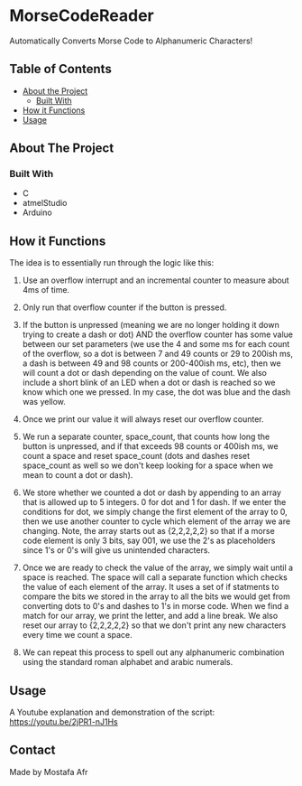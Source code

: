 # MorseCodeReader
Automatically Converts Morse Code to Alphanumeric Characters!

<!-- TABLE OF CONTENTS -->
## Table of Contents

* [About the Project](#about-the-project)
  * [Built With](#built-with)
* [How it Functions](#getting-started)
* [Usage](#usage)




<!-- ABOUT THE PROJECT -->
## About The Project




### Built With
* C
* atmelStudio
* Arduino


<!-- GETTING STARTED -->
## How it Functions

The idea is to essentially run through the logic like this:
 
1. Use an overflow interrupt and an incremental counter to measure about 4ms of time.

2. Only run that overflow counter if the button is pressed.

3. If the button is unpressed (meaning we are no longer holding it down trying to create a dash or dot) AND the overflow counter has some value between our set parameters (we use the 4 and some ms for each count of the overflow, so a dot is between 7 and 49 counts or 29 to 200ish ms, a dash is between 49 and 98 counts or 200-400ish ms, etc), then we will count a dot or dash depending on the value of count. We also include a short blink of an LED when a dot or dash is reached so we know which one we pressed. In my case, the dot was blue and the dash was yellow.

4. Once we print our value it will always reset our overflow counter.

5. We run a separate counter, space_count, that counts how long the button is unpressed, and if that exceeds 98 counts or 400ish ms, we count a space and reset space_count (dots and dashes reset space_count as well so we don't keep looking for a space when we mean to count a dot or dash).

6. We store whether we counted a dot or dash by appending to an array that is allowed up to 5 integers. 0 for dot and 1 for dash. If we enter the conditions for dot, we simply change the first element of the array to 0, then we use another counter to cycle which element of the array we are changing. Note, the array starts out as {2,2,2,2,2} so that if a morse code element is only 3 bits, say 001, we use the 2's as placeholders since 1's or 0's will give us unintended characters.

7. Once we are ready to check the value of the array, we simply wait until a space is reached. The space will call a separate function which checks the value of each element of the array. It uses a set of if statments to compare the bits we stored in the array to all the bits we would get from converting dots to 0's and dashes to 1's in morse code. When we find a match for our array, we print the letter, and add a line break. We also reset our array to {2,2,2,2,2} so that we don't print any new characters every time we count a space.

8. We can repeat this process to spell out any alphanumeric combination using the standard roman alphabet and arabic numerals.



<!-- USAGE EXAMPLES -->
## Usage
A Youtube explanation and demonstration of the script: https://youtu.be/2jPR1-nJ1Hs




<!-- CONTACT -->
## Contact

Made by Mostafa Afr

